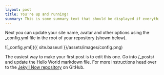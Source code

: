 ```yaml
---
layout: post
title: You're up and running!
summary: This is some summary text that should be displayed if everything wors out
---
```


Next you can update your site name, avatar and other options using the \_config.yml file in the root of your repository (shown below).

![_config.yml]({{ site.baseurl }}/assets/images/config.png)

The easiest way to make your first post is to edit this one. Go into /\_posts/ and update the Hello World markdown file. For more instructions head over to the [Jekyll Now repository](https://github.com/barryclark/jekyll-now) on GitHub.
